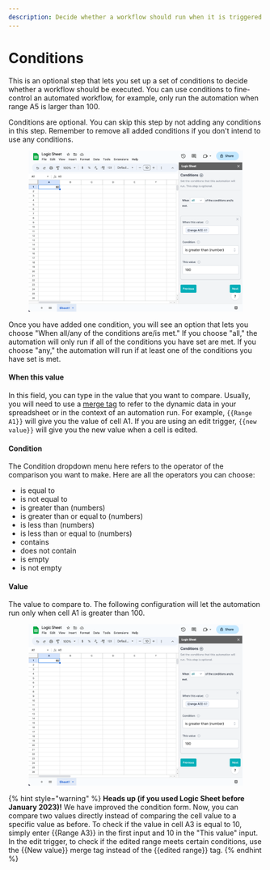 ```yaml
---
description: Decide whether a workflow should run when it is triggered.
---
```


# Conditions

This is an optional step that lets you set up a set of conditions to decide whether a workflow should be executed. You can use conditions to fine-control an automated workflow, for example, only run the automation when range A5 is larger than 100.

Conditions are optional. You can skip this step by not adding any conditions in this step. Remember to remove all added conditions if you don't intend to use any conditions.

<figure><img src="../.gitbook/img/condition-merge-tag.png" alt=""><figcaption></figcaption></figure>

Once you have added one condition, you will see an option that lets you choose "When all/any of the conditions are/is met." If you choose "all," the automation will only run if all of the conditions you have set are met. If you choose "any," the automation will run if at least one of the conditions you have set is met.

#### When this value

In this field, you can type in the value that you want to compare. Usually, you will need to use a [merge tag](merge-tags.md) to refer to the dynamic data in your spreadsheet or in the context of an automation run. For example, `{{Range A1}}` will give you the value of cell A1. If you are using an edit trigger, `{{new value}}` will give you the new value when a cell is edited.

#### Condition

The Condition dropdown menu here refers to the operator of the comparison you want to make. Here are all the operators you can choose:

-   is equal to
-   is not equal to
-   is greater than (numbers)
-   is greater than or equal to (numbers)
-   is less than (numbers)
-   is less than or equal to (numbers)
-   contains
-   does not contain
-   is empty
-   is not empty

#### Value

The value to compare to. The following configuration will let the automation run only when cell A1 is greater than 100.

<figure><img src="../.gitbook/img/condition-merge-tag.png" alt=""><figcaption></figcaption></figure>

{% hint style="warning" %}
**Heads up (if you used Logic Sheet before January 2023)!** We have improved the condition form. Now, you can compare two values directly instead of comparing the cell value to a specific value as before. To check if the value in cell A3 is equal to 10, simply enter \{{Range A3\}} in the first input and 10 in the "This value" input. In the edit trigger, to check if the edited range meets certain conditions, use the \{{New value\}} merge tag instead of the \{{edited range\}} tag.
{% endhint %}
